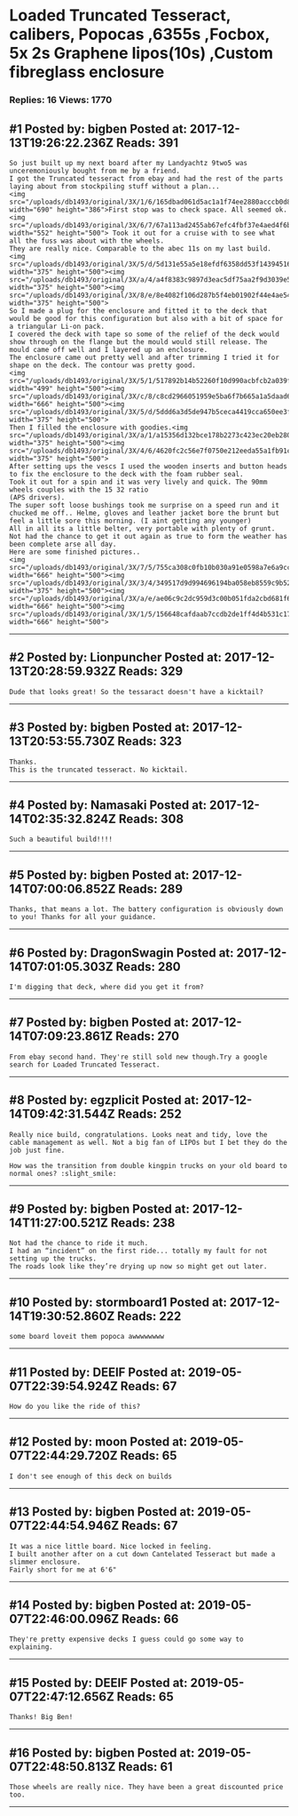 # Loaded Truncated Tesseract, calibers, Popocas ,6355s ,Focbox, 5x 2s Graphene lipos(10s) ,Custom fibreglass enclosure

### Replies: 16 Views: 1770

## \#1 Posted by: bigben Posted at: 2017-12-13T19:26:22.236Z Reads: 391

```
So just built up my next board after my Landyachtz 9two5 was unceremoniously bought from me by a friend.
I got the Truncated tesseract from ebay and had the rest of the parts laying about from stockpiling stuff without a plan...
<img src="/uploads/db1493/original/3X/1/6/165dbad061d5ac1a1f74ee2880acccb0d82edf90.jpg" width="690" height="386">First stop was to check space. All seemed ok.<img src="/uploads/db1493/original/3X/6/7/67a113ad2455ab67efc4fbf37e4aed4f6b006db4.jpeg" width="552" height="500"> Took it out for a cruise with to see what all the fuss was about with the wheels.
They are really nice. Comparable to the abec 11s on my last build.
<img src="/uploads/db1493/original/3X/5/d/5d131e55a5e18efdf6358dd53f1439451682facd.JPG" width="375" height="500"><img src="/uploads/db1493/original/3X/a/4/a4f8383c9897d3eac5df75aa2f9d3039e5fa6964.JPG" width="375" height="500"><img src="/uploads/db1493/original/3X/8/e/8e4082f106d287b5f4eb01902f44e4ae544b122e.JPG" width="375" height="500">
So I made a plug for the enclosure and fitted it to the deck that would be good for this configuration but also with a bit of space for a triangular Li-on pack.
I covered the deck with tape so some of the relief of the deck would show through on the flange but the mould would still release. The mould came off well and I layered up an enclosure.
The enclosure came out pretty well and after trimming I tried it for shape on the deck. The contour was pretty good.
<img src="/uploads/db1493/original/3X/5/1/517892b14b52260f10d990acbfcb2a039f263d69.jpeg" width="499" height="500"><img src="/uploads/db1493/original/3X/c/8/c8cd2966051959e5ba6f7b665a1a5daad67b7280.JPG" width="666" height="500"><img src="/uploads/db1493/original/3X/5/d/5ddd6a3d5de947b5ceca4419cca650ee3fd4384a.jpeg" width="375" height="500">
Then I filled the enclosure with goodies.<img src="/uploads/db1493/original/3X/a/1/a15356d132bce178b2273c423ec20eb280e8bc36.JPG" width="375" height="500"><img src="/uploads/db1493/original/3X/4/6/4620fc2c56e7f0750e212eeda55a1fb91c729275.JPG" width="375" height="500">
After setting ups the vescs I used the wooden inserts and button heads to fix the enclosure to the deck with the foam rubber seal.
Took it out for a spin and it was very lively and quick. The 90mm wheels couples with the 15 32 ratio 
(APS drivers).
The super soft loose bushings took me surprise on a speed run and it chucked me off.. Helme, gloves and leather jacket bore the brunt but feel a little sore this morning. (I aint getting any younger)
All in all its a little belter, very portable with plenty of grunt. Not had the chance to get it out again as true to form the weather has been complete arse all day.
Here are some finished pictures..
<img src="/uploads/db1493/original/3X/7/5/755ca308c0fb10b030a91e0598a7e6a9cc552959.JPG" width="666" height="500"><img src="/uploads/db1493/original/3X/3/4/349517d9d994696194ba058eb8559c9b523ab19c.JPG" width="375" height="500"><img src="/uploads/db1493/original/3X/a/e/ae06c9c2dc959d3c00b051fda2cbd681f61f0d07.JPG" width="666" height="500"><img src="/uploads/db1493/original/3X/1/5/156648cafdaab7ccdb2de1ff4d4b531c17f8d6aa.JPG" width="666" height="500">
```

---
## \#2 Posted by: Lionpuncher Posted at: 2017-12-13T20:28:59.932Z Reads: 329

```
Dude that looks great! So the tessaract doesn't have a kicktail?
```

---
## \#3 Posted by: bigben Posted at: 2017-12-13T20:53:55.730Z Reads: 323

```
Thanks.
This is the truncated tesseract. No kicktail.
```

---
## \#4 Posted by: Namasaki Posted at: 2017-12-14T02:35:32.824Z Reads: 308

```
Such a beautiful build!!!!
```

---
## \#5 Posted by: bigben Posted at: 2017-12-14T07:00:06.852Z Reads: 289

```
Thanks, that means a lot. The battery configuration is obviously down to you! Thanks for all your guidance.
```

---
## \#6 Posted by: DragonSwagin Posted at: 2017-12-14T07:01:05.303Z Reads: 280

```
I'm digging that deck, where did you get it from?
```

---
## \#7 Posted by: bigben Posted at: 2017-12-14T07:09:23.861Z Reads: 270

```
From ebay second hand. They're still sold new though.Try a google search for Loaded Truncated Tesseract.
```

---
## \#8 Posted by: egzplicit Posted at: 2017-12-14T09:42:31.544Z Reads: 252

```
Really nice build, congratulations. Looks neat and tidy, love the cable management as well. Not a big fan of LIPOs but I bet they do the job just fine.

How was the transition from double kingpin trucks on your old board to normal ones? :slight_smile:
```

---
## \#9 Posted by: bigben Posted at: 2017-12-14T11:27:00.521Z Reads: 238

```
Not had the chance to ride it much. 
I had an “incident” on the first ride... totally my fault for not setting up the trucks.
The roads look like they’re drying up now so might get out later.
```

---
## \#10 Posted by: stormboard1 Posted at: 2017-12-14T19:30:52.860Z Reads: 222

```
some board loveit them popoca awwwwwwww
```

---
## \#11 Posted by: DEEIF Posted at: 2019-05-07T22:39:54.924Z Reads: 67

```
How do you like the ride of this?
```

---
## \#12 Posted by: moon Posted at: 2019-05-07T22:44:29.720Z Reads: 65

```
I don't see enough of this deck on builds
```

---
## \#13 Posted by: bigben Posted at: 2019-05-07T22:44:54.946Z Reads: 67

```
It was a nice little board. Nice locked in feeling.
I built another after on a cut down Cantelated Tesseract but made a slimmer enclosure.
Fairly short for me at 6'6"
```

---
## \#14 Posted by: bigben Posted at: 2019-05-07T22:46:00.096Z Reads: 66

```
They're pretty expensive decks I guess could go some way to explaining.
```

---
## \#15 Posted by: DEEIF Posted at: 2019-05-07T22:47:12.656Z Reads: 65

```
Thanks! Big Ben!
```

---
## \#16 Posted by: bigben Posted at: 2019-05-07T22:48:50.813Z Reads: 61

```
Those wheels are really nice. They have been a great discounted price too.
```

---
